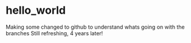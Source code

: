 # hello_world
Making some changed to github to understand whats going on with the branches
Still refreshing, 4 years later!
